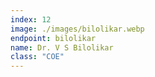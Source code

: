 ```yaml
---
index: 12
image: ./images/bilolikar.webp
endpoint: bilolikar
name: Dr. V S Bilolikar
class: "COE"
---
```

